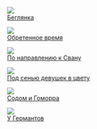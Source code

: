 ![](/books/prose_classic/Марсель%20Пруст/Беглянка.jpg)  
[Беглянка](/books/prose_classic/Марсель%20Пруст/Беглянка)

![](/books/prose_classic/Марсель%20Пруст/Обретенное%20время.jpg)  
[Обретенное время](/books/prose_classic/Марсель%20Пруст/Обретенное%20время)

![](/books/prose_classic/Марсель%20Пруст/По%20направлению%20к%20Свану.jpg)  
[По направлению к Свану](/books/prose_classic/Марсель%20Пруст/По%20направлению%20к%20Свану)

![](/books/prose_classic/Марсель%20Пруст/Под%20сенью%20девушек%20в%20цвету.jpg)  
[Под сенью девушек в цвету](/books/prose_classic/Марсель%20Пруст/Под%20сенью%20девушек%20в%20цвету)

![](/books/prose_classic/Марсель%20Пруст/Содом%20и%20Гоморра.jpg)  
[Содом и Гоморра](/books/prose_classic/Марсель%20Пруст/Содом%20и%20Гоморра)

![](/books/prose_classic/Марсель%20Пруст/У%20Германтов.jpg)  
[У Германтов](/books/prose_classic/Марсель%20Пруст/У%20Германтов)
